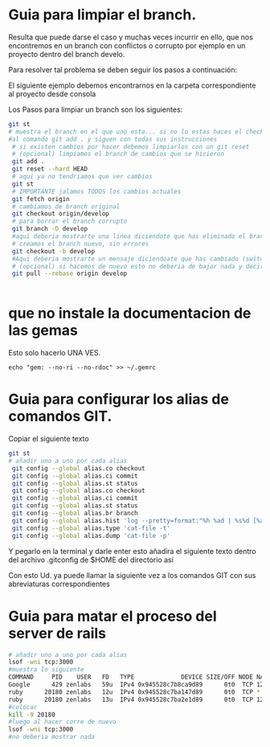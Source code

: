Guia para limpiar el branch.
============================= 
Resulta que puede darse el caso y muchas veces incurrir en ello, que nos encontremos en un branch con conflictos o corrupto por ejemplo en un proyecto 
dentro del branch develo.

Para resolver tal problema se deben seguir los pasos a continuación:

El siguiente ejemplo debemos encontrarnos en la carpeta correspondiente al proyecto desde consola

Los Pasos para limpiar un branch son los siguientes:

```bash
git st
# muestra el branch en el que uno esta... si no lo estas haces el checkout develop, pero creo que la mayoria ya se encuentra en ese directorio, entonces te vas
#al comando git add . y siguen con todas sus instrucciones
 # si existen cambios por hacer debemos limpiarlos con un git reset
 # (opcional) limpiamos el branch de cambios que se hicieron
 git add .
 git reset --hard HEAD
 # aqui ya no tendriamos que ver cambios
 git st
 # IMPORTANTE jalamos TODOS los cambios actuales
 git fetch origin
 # cambiamos de branch original
 git checkout origin/develop
 # para borrar el branch corrupto
 git branch -D develop
 #aqui deberia mostrarte una linea diciendote que has eliminado el branch develop (Deleted branch develop)
 # creamos el branch nuevo, sin errores
 git checkout -b develop
 #Aqui deberia mostrarte un mensaje diciendoate que has cambiado (switched a new branch/develop)
 # (opcional) si hacemos de nuevo esto no deberia de bajar nada y decir que esta up-date
 git pull --rebase origin develop
 
```

que no instale la documentacion de las gemas
============================================

Esto solo hacerlo UNA VES.

```
echo "gem: --no-ri --no-rdoc" >> ~/.gemrc
```

Guia para configurar los alias de comandos GIT.
===============================================
Copiar el siguiente texto

```bash
git st
# añadir uno a uno por cada alias
 git config --global alias.co checkout 
 git config --global alias.ci commit
 git config --global alias.st status
 git config --global alias.co checkout
 git config --global alias.ci commit
 git config --global alias.st status
 git config --global alias.br branch
 git config --global alias.hist 'log --pretty=format:"%h %ad | %s%d [%an]" --graph --date=short'
 git config --global alias.type 'cat-file -t'
 git config --global alias.dump 'cat-file -p'
```


Y pegarlo en la terminal y darle enter esto añadira el siguiente texto dentro del archivo .gitconfig de $HOME del directorio así

Con esto Ud. ya puede llamar la siguiente vez a los comandos GIT con sus abreviaturas correspondientes

Guia para matar el proceso del server de rails
==============================================

```bash
# añadir uno a uno por cada alias
lsof -wni tcp:3000
#muestra lo siguiente 
COMMAND     PID    USER   FD   TYPE             DEVICE SIZE/OFF NODE NAME
Google      429 zenlabs   59u  IPv4 0x945528c7b8ca9d89      0t0  TCP 127.0.0.1:51441->127.0.0.1:hbci (ESTABLISHED)
ruby      20180 zenlabs   12u  IPv4 0x945528c7ba147d89      0t0  TCP *:hbci (LISTEN)
ruby      20180 zenlabs   13u  IPv4 0x945528c7ba2e1d89      0t0  TCP 127.0.0.1:hbci->127.0.0.1:51157 (CLOSE_WAIT)
#colocar
kill -9 20180
#luego al hacer corre de nuevo 
lsof -wni tcp:3000
#no deberia mostrar nada
```